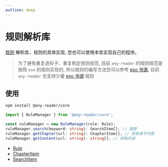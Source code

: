 ```yaml
---
outline: deep
---
```


# 规则解析库

[规则](/rule/) 解析库，规则的具体实现, 您也可以使用本库实现自己的程序。

> 为了避免重复造轮子、重复制定规则规范, 目前 `any-reader` 的规则规范是按照 `eso` 的规则实现的, 所以规则的编写方法您可以参考 [eso 书源](https://github.com/mabDc/eso_source), 目前 `any-reader` 也支持少量 [eso 书源](https://github.com/mabDc/eso_source) 规则

## 使用

```sh
npm install @any-reader/core
```

```typescript
import { RuleManager } from '@any-reader/core';

const ruleManager = new RuleManager(rule: Rule);
ruleManager.search(keyword: string): SearchItem[]; // 搜索
ruleManager.getChapter(url: string): ChapterItem[]; // 获取章节列表
ruleManager.getContent(url: string): string[]; // 获取内容
```

- [Rule](https://www.jsdocs.io/package/@any-reader/core#Rule)
- [ChapterItem](https://www.jsdocs.io/package/@any-reader/core#ChapterItem)
- [SearchItem](https://www.jsdocs.io/package/@any-reader/core#SearchItem)
